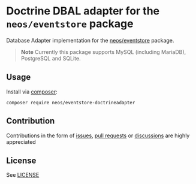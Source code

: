 # Doctrine DBAL adapter for the `neos/eventstore` package

Database Adapter implementation for the [neos/eventstore](https://github.com/neos/eventstore) package.

> **Note**
> Currently this package supports MySQL (including MariaDB), PostgreSQL and SQLite.

## Usage

Install via [composer](https://getcomposer.org):

```shell
composer require neos/eventstore-doctrineadapter
```

## Contribution

Contributions in the form of [issues](https://github.com/neos/eventstore-doctrineadapter/issues), [pull requests](https://github.com/neos/eventstore-doctrineadapter/pulls) or [discussions](https://github.com/neos/eventstore-doctrineadapter/discussions) are highly appreciated

## License

See [LICENSE](./LICENSE)